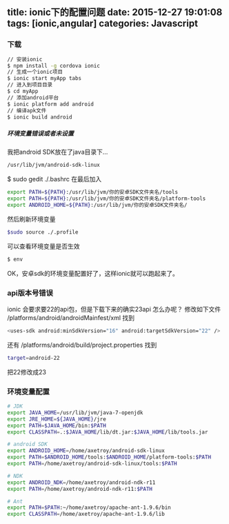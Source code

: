 title: ionic下的配置问题
date: 2015-12-27 19:01:08
tags: [ionic,angular]
categories: Javascript
---
### 下载 ###
```bash
// 安装ionic
$ npm install -g cordova ionic
// 生成一个ionic项目
$ ionic start myApp tabs
// 进入到项目目录
$ cd myApp
// 添加android平台
$ ionic platform add android
// 编译apk文件
$ ionic build android
```
<!--more-->

##### 环境变量错误或者未设置 #####
我把android SDK放在了java目录下...
```bash
/usr/lib/jvm/android-sdk-linux
```
$ sudo gedit ./.bashrc
在最后加入
```bash
export PATH=${PATH}:/usr/lib/jvm/你的安卓SDK文件夹名/tools
export PATH=${PATH}:/usr/lib/jvm/你的安卓SDK文件夹名/platform-tools
export ANDROID_HOME=${PATH}:/usr/lib/jvm/你的安卓SDK文件夹名/
```
然后刷新环境变量
```bash
$sudo source ./.profile
```
可以查看环境变量是否生效
```bash
$ env
```
OK，安卓sdk的环境变量配置好了，这样ionic就可以跑起来了。

### api版本号错误 ###
ionic 会要求要22的api包，但是下载下来的确实23api
怎么办呢？
修改如下文件
/platforms/android/androidMainfest/xml
找到
```bash
<uses-sdk android:minSdkVersion="16" android:targetSdkVersion="22" />
```
还有
/platforms/android/build/project.properties
找到
```bash
target=android-22
```
把22修改成23

### 环境变量配置

```bash
# JDK
export JAVA_HOME=/usr/lib/jvm/java-7-openjdk
export JRE_HOME=${JAVA_HOME}/jre
export PATH=$JAVA_HOME/bin:$PATH 
export CLASSPATH=.:$JAVA_HOME/lib/dt.jar:$JAVA_HOME/lib/tools.jar 

# android SDK
export ANDROID_HOME=/home/axetroy/android-sdk-linux
export PATH=$ANDROID_HOME/tools:$ANDROID_HOME/platform-tools:$PATH
export PATH=/home/axetroy/android-sdk-linux/tools:$PATH 

# NDK
export ANDROID_NDK=/home/axetroy/android-ndk-r11 
export PATH=/home/axetroy/android-ndk-r11:$PATH 

# Ant
export PATH=$PATH:~/home/axetroy/apache-ant-1.9.6/bin
export CLASSPATH=/home/axetroy/apache-ant-1.9.6/lib 
```

